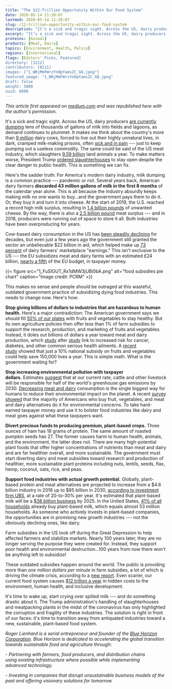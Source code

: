 ```yaml
---
title: "The $12-Trillion Opportunity Within Our Food System"
date: 2020-05-14 11:20:07
lastmod: 2020-05-14 11:20:07
slug: /12-trillion-opportunity-within-our-food-system
description: "It’s a sick and tragic sight. Across the US, dairy producers are currently dumping tens of thousands of gallons of milk into fields and lagoons, as demand continues to plummet. It makes me think about the country’s more than 9 million dairy cows, forced to live out their highly unnatural lives, in dark, cramped milk-making prisons, often sick and in pain — just to keep pumping out a useless commodity. The same could be said of the US meat industry, which slaughters 9.59 billion land animals a year. To make matters worse, President Trump ordered slaughterhouses to stay open despite the clear danger to public health. This is something we can fix."
excerpt: "It’s a sick and tragic sight. Across the US, dairy producers are currently dumping tens of thousands of gallons of milk into fields and lagoons, as demand continues to plummet. It makes me think about the country’s more than 9 million dairy cows, forced to live out their highly unnatural lives, in dark, cramped milk-making prisons, often sick and in pain — just to keep pumping out a useless commodity. The same could be said of the US meat industry, which slaughters 9.59 billion land animals a year. To make matters worse, President Trump ordered slaughterhouses to stay open despite the clear danger to public health. This is something we can fix."
proteins: [Animal]
products: [Meat, Dairy]
topics: [Environment, Health, Policy]
regions: [International]
flags: [Editors' Picks, Featured]
directory: [1212]
contributors: [8111]
images: ["1_WRjMmFWrzYn0pYamsZC_GQ.jpeg"]
featured_image: "1_WRjMmFWrzYn0pYamsZC_GQ.jpeg"
draft: false
weight: 5000
uuid: 6890
---
```

*This article first appeared on
[medium.com](https://medium.com/@rogerlienhard_20248/the-12-trillion-opportunity-within-our-food-system-e4d417f7c1f0)
and was republished here with the author's permission.*

It's a sick and tragic sight. Across the US, dairy producers [are
currently
dumping](https://www.usatoday.com/story/money/2020/04/03/coronavirus-forces-dairy-farmers-dump-milk-wisconsin-covid-19/2939959001/) tens
of thousands of gallons of milk into fields and lagoons, as demand
continues to plummet. It makes me think about the country's more than [9
million](https://www.statista.com/statistics/194934/number-of-milk-cows-in-the-us-since-1999/) dairy
cows, forced to live out their highly unnatural lives, in dark, cramped
milk-making prisons, often [sick and in
pain](https://www.ciwf.com/farmed-animals/cows/dairy-cows/welfare-issues/) ---
just to keep pumping out a useless commodity. The same could be said of
the US meat industry, which slaughters [9.59
billion](https://www.ers.usda.gov/data-products/livestock-meat-domestic-data/livestock-meat-domestic-data/#Livestock%20and%20poultry%20slaughter) land
animals a year. To make matters worse, President Trump [ordered
slaughterhouses](https://www.bbc.com/news/world-us-canada-52466502) to
stay open despite the clear danger to public health. This is something
we can fix.

Here's the sadder truth: For America's modern dairy industry, milk
dumping is a common practice --- pandemic or not. Several years back,
American dairy farmers **discarded 43 million gallons of milk in the
first 8 months** of the calendar year alone. This is all because the
industry absurdly keeps making milk no one wants to buy...and the
government pays them to do it. Or, they buy it and turn it into cheese.
At the start of 2019, the U.S. reached a record high milk surplus,
resulting in [1.4 billion
pounds](https://www.npr.org/2019/01/09/683339929/nobody-is-moving-our-cheese-american-surplus-reaches-record-high) of
unwanted cheese. By the way, there is also a [2.5 billion
pound](https://www.vox.com/science-and-health/2018/7/24/17606958/meat-cheese-surplus-visualized) meat
surplus --- and in 2018, producers were running out of space to store it
all. Both industries have been overproducing for years.

Cow-based dairy consumption in the US has [been steadily
declining](https://www.cnbc.com/2019/11/13/5-charts-that-show-how-milk-sales-have-changed.html) for
decades, but even just a few years ago the government still granted the
sector an unbelievable \$22 billion in aid, which helped make up [73
percent](https://www.realagriculture.com/2018/02/u-s-dairy-subsidies-equal-73-percent-of-producer-returns-says-new-report/) of
dairy farmers' marketplace "earnings." This isn't exclusive to the US
--- the EU subsidizes meat and dairy farms with an estimated £24
billion, [nearly a
fifth](https://www.theguardian.com/environment/2019/feb/12/nearly-a-fifth-of-eu-budget-goes-on-livestock-farming-greenpeace) of
the EU budget, in taxpayer money.

{{< figure src="1_FuSIGUT_Rx1dMW3jUBi0bA.png" alt="food subsidies pie chart" caption="Image credit: PCRM" >}}

This makes no sense and people should be outraged at this wasteful,
outdated government practice of subsidizing dying food industries. This
needs to change now. Here's how:

**Stop giving billions of dollars to industries that are hazardous to
human health.** Here's a major contradiction: The American government
says we should fill [50% of our
plates](http://www.choosemyplate.gov/MyPlate) with fruits and vegetables
to stay healthy. But its own agriculture policies then offer less than
1% of farm subsidies to support the research, production, and marketing
of fruits and vegetables. Instead, it doles out billions of dollars a
year toward meat and dairy production,
which [study](https://www.theguardian.com/science/2014/mar/04/animal-protein-diets-smoking-meat-eggs-dairy) after [study](https://www.hsph.harvard.edu/nutritionsource/2016/10/25/dairy-fat-cardiovascular-disease-risk/) link
to increased risk for cancer, diabetes, and other common serious health
ailments. A [recent
study](https://journals.plos.org/plosmedicine/article?id=10.1371/journal.pmed.1002311) showed
that just a 10% national subsidy on fruits and vegetables could help
save 150,000 lives a year. This is simple math. What is the government
waiting for?

**Stop increasing environmental pollution with taxpayer
dollars.** Estimates [suggest](https://www.tandfonline.com/doi/abs/10.1080/14693062.2018.1528965?journalCode=tcpo20) that
at our current rate, cattle and other livestock will be responsible for
half of the world's greenhouse gas emissions by 2030. [Decreasing meat
and
dairy](https://www.theguardian.com/environment/2018/may/31/avoiding-meat-and-dairy-is-single-biggest-way-to-reduce-your-impact-on-earth) consumption
is the single biggest way for humans to reduce their environmental
impact on the planet. A recent [survey
showed](https://www.earthday.org/foodprintsreport/) that the majority of
Americans who buy fruit, vegetables, and meat and dairy alternatives do
it for environmental concerns. To take hard-earned taxpayer money and
use it to bolster food industries like dairy and meat goes against what
these taxpayers want.

**Divert precious funds to producing premium, plant-based crops.** Three
ounces of ham has 18 grams of protein. The same amount of roasted
pumpkin seeds has 27. The former causes harm to human health, animals,
and the environment, the latter does not. There are many high-potential
plant foods that offer higher concentrations of nutrients than meat and
dairy and are far healthier overall, and more sustainable. The
government must start diverting dairy and meat subsidies toward research
and production of healthier, more sustainable plant proteins including
nuts, lentils, seeds, flax, hemp, coconut, oats, rice, and peas.

**Support food industries with actual growth potential.** Globally,
plant-based protein and meat alternatives are projected to increase from
a \$4.6 billion industry in 2018 up to \$85 billion in 2030, [according
to investment firm
UBS](https://www.fooddive.com/news/plant-based-meat-market-forecast-to-reach-85b-by-2030-report-says/559170/),
at a rate of 20-to-30% per year. It's estimated that plant-based milk
will be a [\$38 billion
business](https://www.fooddive.com/news/plant-based-meat-market-forecast-to-reach-85b-by-2030-report-says/559170/) by
2025. In the United States, [41% of all
households](https://www.gfi.org/marketresearch) already buy plant-based
milk, which equals almost 53 million households. As someone who actively
invests in plant-based companies, the opportunities are in promising new
growth industries --- not the obviously declining ones, like dairy.

Farm subsidies in the US took off during the Great Depression to help
affected farmers and stabilize markets. Nearly 100 years later, they are
no longer serving the purpose they were created for. Instead, they
support poor health and environmental destruction...100 years from now
there won't be anything left to subsidize!

These outdated subsidies happen around the world. The public is
providing more than *one million dollars per minute* in farm subsidies,
a lot of which is driving the climate crisis, according to a [new
report](https://www.foodandlandusecoalition.org/global-report/). Even
scarier, our current food system causes [\$12 trillion a
year](https://www.nature.com/articles/d41586-019-03117-y) in hidden
costs to the environment, human health, and inclusive development.

It's time to wake up, start crying over spilled milk --- and do
something drastic about it. The Trump administration's handling of
slaughterhouses and meatpacking plants in the midst of the coronavirus
has only highlighted the corruption and fragility of these industries.
The solution is right in front of our faces: it's time to transition
away from antiquated industries toward a new, sustainable, plant-based
food system.

*Roger Lienhard is a serial entrepreneur and founder of the [Blue
Horizon Corporation](http://www.bluehorizon.com). Blue Horizon is
dedicated to accelerating the global transition towards sustainable food
and agriculture through:*

*- Partnering with farmers, food producers, and distribution chains
using existing infrastructure where possible while implementing
advanced technology.*

*- Investing in companies that disrupt unsustainable business models of
the past and offering visionary solutions for tomorrow.*